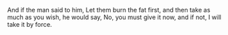 And if the man said to him, Let them burn the fat first, and then take as much as you wish, he would say, No, you must give it now, and if not, I will take it by force.
